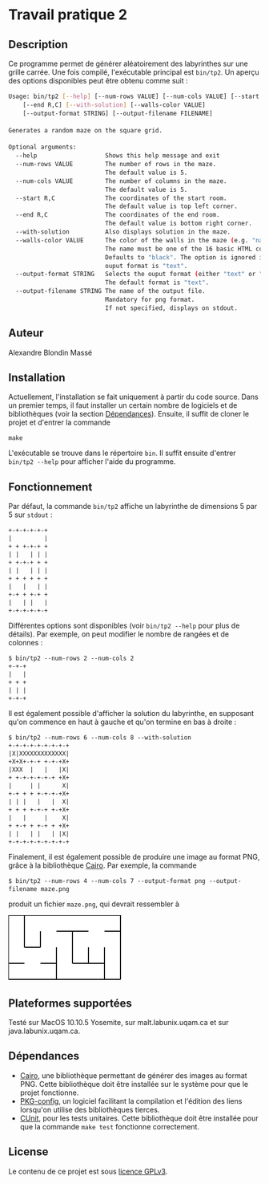 # Travail pratique 2

## Description

Ce programme permet de générer aléatoirement des labyrinthes sur une grille
carrée. Une fois compilé, l'exécutable principal est ``bin/tp2``. Un aperçu des
options disponibles peut être obtenu comme suit :

~~~sh
Usage: bin/tp2 [--help] [--num-rows VALUE] [--num-cols VALUE] [--start R,C]
    [--end R,C] [--with-solution] [--walls-color VALUE]
    [--output-format STRING] [--output-filename FILENAME]

Generates a random maze on the square grid.

Optional arguments:
  --help                   Shows this help message and exit
  --num-rows VALUE         The number of rows in the maze.
                           The default value is 5.
  --num-cols VALUE         The number of columns in the maze.
                           The default value is 5.
  --start R,C              The coordinates of the start room.
                           The default value is top left corner.
  --end R,C                The coordinates of the end room.
                           The default value is bottom right corner.
  --with-solution          Also displays solution in the maze.
  --walls-color VALUE      The color of the walls in the maze (e.g. "navy").
                           The name must be one of the 16 basic HTML colors.
                           Defaults to "black". The option is ignored if the
                           ouput format is "text".
  --output-format STRING   Selects the ouput format (either "text" or "png").
                           The default format is "text".
  --output-filename STRING The name of the output file.
                           Mandatory for png format.
                           If not specified, displays on stdout.
~~~

## Auteur

Alexandre Blondin Massé

## Installation

Actuellement, l'installation se fait uniquement à partir du code source. Dans
un premier temps, il faut installer un certain nombre de logiciels et de
bibliothèques (voir la section [Dépendances](#dependances)). Ensuite, il suffit
de cloner le projet et d'entrer la commande

~~~
make
~~~

L'exécutable se trouve dans le répertoire `bin`. Il suffit ensuite d'entrer
`bin/tp2 --help` pour afficher l'aide du programme.

## Fonctionnement

Par défaut, la commande `bin/tp2` affiche un labyrinthe de dimensions 5 par 5
sur `stdout` :

~~~
+-+-+-+-+-+
|         |
+ + +-+-+ +
| |   | | |
+ +-+-+ + +
| |   | | |
+ + + + + +
|   |   | |
+-+ + +-+ +
|   | |   |
+-+-+-+-+-+
~~~

Différentes options sont disponibles (voir `bin/tp2 --help` pour plus de
détails). Par exemple, on peut modifier le nombre de rangées et de colonnes :

~~~
$ bin/tp2 --num-rows 2 --num-cols 2
+-+-+
|   |
+ + +
| | |
+-+-+
~~~

Il est également possible d'afficher la solution du labyrinthe, en supposant
qu'on commence en haut à gauche et qu'on termine en bas à droite :

~~~
$ bin/tp2 --num-rows 6 --num-cols 8 --with-solution
+-+-+-+-+-+-+-+-+
|X|XXXXXXXXXXXXX|
+X+X+-+-+ +-+-+X+
|XXX  |   |   |X|
+ +-+-+-+-+-+ +X+
|     | |      X|
+-+ + + +-+-+-+X+
| | |   |   |  X|
+ + + +-+-+ +-+X+
|   |     |    X|
+ +-+ + +-+ + +X+
| |   | |   | |X|
+-+-+-+-+-+-+-+-+
~~~

Finalement, il est également possible de produire une image au format PNG,
grâce à la bibliothèque [Cairo](http://cairo.org/). Par exemple, la commande

~~~
$ bin/tp2 --num-rows 4 --num-cols 7 --output-format png --output-filename maze.png
~~~

produit un fichier `maze.png`, qui devrait ressembler à

![](images/maze.png)

## Plateformes supportées

Testé sur MacOS 10.10.5 Yosemite, sur malt.labunix.uqam.ca et sur
java.labunix.uqam.ca.

## Dépendances

- [Cairo](http://cairographics.org/), une bibliothèque permettant de générer des images
  au format PNG. Cette bibliothèque doit être installée sur le système pour que
  le projet fonctionne.
- [PKG-config](https://www.freedesktop.org/wiki/Software/pkg-config/), un
  logiciel facilitant la compilation et l'édition des liens lorsqu'on utilise
  des bibliothèques tierces.
- [CUnit](http://cunit.sourceforge.net/), pour les tests unitaires. Cette
  bibliothèque doit être installée pour que la commande `make test` fonctionne
  correctement.

## License

Le contenu de ce projet est sous [licence GPLv3](https://www.gnu.org/licenses/gpl-3.0.en.html).
